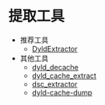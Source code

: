 # 提取工具

* 推荐工具
  * [DyldExtractor](../../dyld_shared_cache/extract/dyldextractor/README.md)
* 其他工具
  * [dyld_decache](../../dyld_shared_cache/extract/dyld_decache.md)
  * [dyld_cache_extract](../../dyld_shared_cache/extract/dyld_cache_extract.md)
  * [dsc_extractor](../../dyld_shared_cache/extract/dsc_extractor.md)
  * [dyld-cache-dump](../../dyld_shared_cache/extract/dyld_cache_dump.md)
